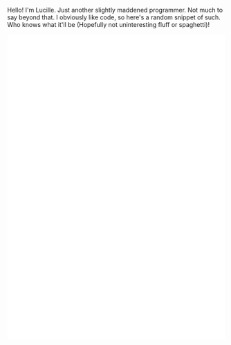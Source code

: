 Hello! I'm Lucille. Just another slightly maddened programmer. Not much to say beyond that.
I obviously like code, so here's a random snippet of such. Who knows what it'll be (Hopefully not uninteresting fluff or spaghetti)!

<picture>
  <img src="/github-metrics.svg" alt="Metrics">
</picture>
